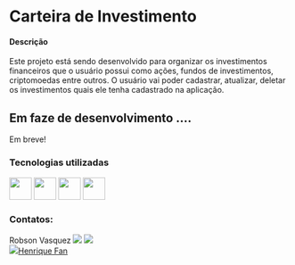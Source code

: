 # Carteira de Investimento

#### Descrição
Este projeto está sendo desenvolvido para organizar os investimentos financeiros que o usuário possui como ações, fundos de investimentos, criptomoedas entre outros. 
O usuário vai poder cadastrar, atualizar, deletar os investimentos quais ele tenha cadastrado na aplicação.

## Em faze de desenvolvimento ....
Em breve!

### Tecnologias utilizadas

<img src="https://cdn.jsdelivr.net/gh/devicons/devicon/icons/html5/html5-original-wordmark.svg" width="40" height="40"/> <img src="https://cdn.jsdelivr.net/gh/devicons/devicon/icons/css3/css3-original-wordmark.svg" width="40" height="40"/> <img src="https://cdn.jsdelivr.net/gh/devicons/devicon/icons/javascript/javascript-original.svg" width="40" height="40"/> <img src="https://cdn.jsdelivr.net/gh/devicons/devicon/icons/react/react-original-wordmark.svg" width="40" height="40"/>

### Contatos:

<div>
Robson Vasquez <a href = "ribeirovasquez@gmail.com"><img src="https://img.shields.io/badge/Gmail-D14836?style=for-the-badge&logo=gmail&logoColor=white" target="_blank"></a>
<a href="https://www.linkedin.com/in/robsonvasquez/" target="_blank"><img src="https://img.shields.io/badge/-LinkedIn-%230077B5?style=for-the-badge&logo=linkedin&logoColor=white" target="_blank"></a>
</div>

<div>
<a href = "fanhenrique@gmail.com"><img src="https://img.shields.io/badge/Gmail-D14836?style=for-the-badge&logo=gmail&logoColor=white" target="_blank">Henrique Fan</a>
</div>
